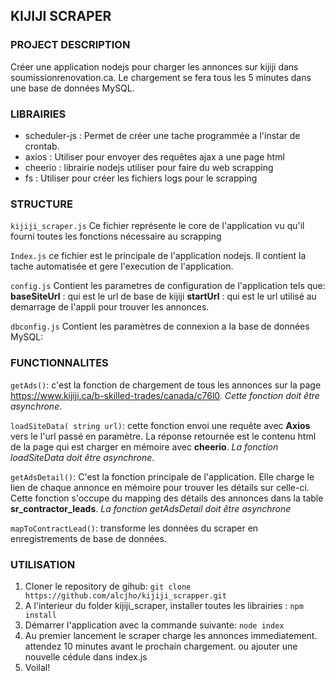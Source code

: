 ## KIJIJI SCRAPER

### PROJECT DESCRIPTION

Créer une application nodejs pour charger les annonces sur kijiji dans soumissionrenovation.ca. Le chargement se fera tous les 5 minutes dans une base de données MySQL.

### LIBRAIRIES

- scheduler-js : Permet de créer une tache programmée a l'instar de crontab.
- axios : Utiliser pour envoyer des requêtes ajax a une page html
- cheerio : librairie nodejs utiliser pour faire du web scrapping
- fs : Utiliser pour créer les fichiers logs pour le scrapping

### STRUCTURE

`kijiji_scraper.js`
Ce fichier représente le core de l'application vu qu'il fourni toutes les fonctions nécessaire au scrapping

`Index.js`
ce fichier est le principale de l'application nodejs. Il contient la tache automatisée et gere l'execution de l'application.

`config.js`
Contient les parametres de configuration de l'application tels que:
**baseSiteUrl** : qui est le url de base de kijiji
**startUrl** : qui est le url utilisé au demarrage de l'appli pour trouver les annonces.

`dbconfig.js`
Contient les paramètres de connexion a la base de données MySQL:

### FUNCTIONNALITES

`getAds()`: c'est la fonction de chargement de tous les annonces sur la page https://www.kijiji.ca/b-skilled-trades/canada/c76l0. *Cette fonction doit être asynchrone*.

`loadSiteData( string url)`: cette fonction envoi une requête avec **Axios** vers le l'url passé en paramètre. La réponse retournée est le contenu html de la page qui est charger en mémoire avec **cheerio**. *La fonction loadSiteData doit être asynchrone*.

`getAdsDetail()`: C'est la fonction principale de l'application. Elle charge le lien de chaque annonce en mémoire pour trouver les détails sur celle-ci. Cette fonction s'occupe du mapping des détails des annonces dans la table **sr_contractor_leads**. *La fonction getAdsDetail doit être asynchrone*

`mapToContractLead()`: transforme les données du scraper en enregistrements de base de données.

### UTILISATION

1. Cloner le repository de gihub:
   `git clone https://github.com/alcjho/kijiji_scrapper.git`
2. A l'interieur du folder kijiji_scraper, installer toutes les librairies :
   `npm install`
3. Démarrer l'application avec la commande suivante:
   `node index`
4. Au premier lancement le scraper charge les annonces immediatement.
   attendez 10 minutes avant le prochain chargement. ou ajouter une nouvelle cédule dans index.js
5. Voilal!